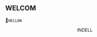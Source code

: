  ## WELCOM 
💋`HELLOW` 
<br/>
<div align="center">
    <!-- <a href="https://github.com/TYB-LUOYUN">FOLLOW ME！</a> -->
    INDELL
</div>
<br/>  
  
 